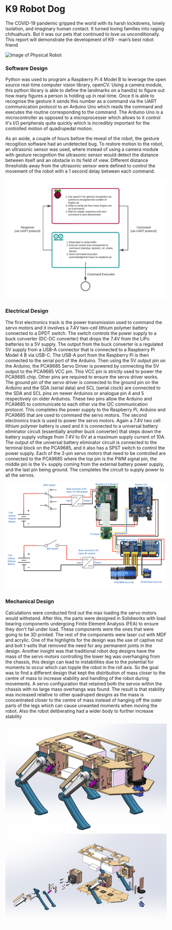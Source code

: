 # K9 Robot Dog

The COVID-19 pandemic gripped the world with its harsh lockdowns, lonely isolation, and imaginary
human contact. It turned loving families into raging chihuahua’s. But it was our pets that continued to
love us unconditionally. This report will demonstrate the development of K9 - man’s best robot friend

![Image of Physical Robot](https://github.com/yash-chaudhary/careSpot/blob/main/Assets/Solution_Architecture_Diagram.png)

### Software Design

Python was used to program a Raspberry Pi 4 Model B to leverage the open source real-time computer vision library, openCV. Using a
camera module, this python library is able to define the landmarks on a hand(s) to figure out how many figures a person is holding up
in real-time. Once it is able to recognise the gesture it sends this number as a command via the UART communication protocol to an
Arduino Uno which reads the command and executes the routine corresponding to the command. The Arduino Uno is a microcontroller as opposed
to a microprocesser which allows to it control it's I/O peripherals quite quickly which is incredibly important for the controlled motion
of quadrupedal motion.

As an aside, a couple of hours before the reveal of the robot, the gesture recogition software had an undetected bug. To restore
motion to the robot, an ultrasonic sensor was used, where instead of using a camera module with gesture recognition the ultrasonic sensor would detect the distance between itself and an obstacle in its field of view. Different distance thresholds away from the ultrasonic sensor were defined to control the movement of the robot with a 1 second delay between each command.

![Image of Software Design](https://github.com/yash-chaudhary/K9-robot-dog/blob/main/Assets/software_design.jpeg)

### Electrical Design

The first electronics track is the power transmission used to command the servo motors and it involves a 7.4V two-cell lithium polymer battery connected to a DPDT switch. The switch controls the power supply to a buck converter (DC-DC converter) that drops the 7.4V from the LiPo batteries to a 5V supply. The output from the buck converter is a regulated 5V supply from a USB-A connector that is connected to a Raspberry Pi Model 4 B via USB-C. The USB-A port from the Raspberry Pi is then connected to the serial port of the Arduino. Then using the 5V output pin on the Arduino, the PCA9685 Servo Driver is powered by connecting the 5V output to the PCA9685 VCC pin. This VCC pin is strictly used to power the PCA9685 chip. Other pins are required to ensure the servo driver works. The ground pin of the servo driver is connected to the ground pin on the Arduino and the SDA (serial data) and SCL (serial clock) are connected to the SDA and SCL pins on newer Arduinos or analogue pin 4 and 5 respectively on older Arduinos. These two pins allow the Arduino and PCA9685 to communicate to each other via the I2C communication protocol. This completes the power supply to the Raspberry Pi, Arduino and PCA9685 that are used to command the servo motors. The second electronics track is used to power the servo motors. Again a 7.4V two cell lithium polymer battery is used and it is connected to a universal battery eliminator circuit (essentially another buck converter) that steps down the battery supply voltage from 7.4V to 6V at a maximum supply current of 10A. The output of the universal battery eliminator circuit is connected to the terminal block on the PCA9685, and it also has a SPST switch to control the power supply. Each of the 3-pin servo motors that need to be controlled are connected to the PCA9685 where the top pin is the PWM signal pin, the middle pin is the V+ supply coming from the external battery power supply, and the last pin being ground. The completes the circuit to supply power to all the servos.

![Image of Electrical Design](https://github.com/yash-chaudhary/K9-robot-dog/blob/main/Assets/circuit_diagram.png)

### Mechanical Design

Calculations were conducted find out the max loading the servo motors would withstand. After this, the parts were designed in
Solidworks with load bearing components undergoing Finite Element Analysis (FEA) to ensure they don't fail under load. These components
were the ones that were going to be 3D printed. The rest of the components were laser cut with MDF and acrylic. One of the highlights
for the design was the use of captive nut and bolt t-solts that removed the need for any permanent joints in the design. Another insight was
that traditional robot dog designs have the mass of the servo motors controlling the lower leg was overhanging from the chassis, this design can lead to instabilities due to the potential for moments to occur which can topple the robot in the roll axis. So the goal was
to find a different design that kept the distribution of mass closer to the centre of mass to increase stability and handling of the robot during movements. A servo configuration that retained both the servos within the chassis with no large mass overhangs was found. The result is that stability was increased relative to other quadruped designs as the mass is concentrated closer to the centre of mass instead of hanging off the outer parts of the legs which can cause unwanted moments when moving the robot. Also the robot deliberating had a wider
body to further increase stability

![Image of CAD design](https://github.com/yash-chaudhary/K9-robot-dog/blob/main/Assets/final_cad_model.png)
![Image of CAD exploded view](https://github.com/yash-chaudhary/K9-robot-dog/blob/main/Assets/final_cad_exploded.png)
